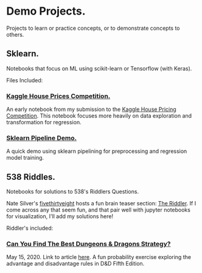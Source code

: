 # Demo Projects.

Projects to learn or practice concepts, or to demonstrate concepts to others.

## Sklearn.

Notebooks that focus on ML using scikit-learn or Tensorflow (with Keras).

Files Included:
### [Kaggle House Prices Competition.](https://github.com/apdachowicz/test-projects/blob/master/sklearn/regression/house-prices-random-forest-regression-analysis.ipynb)
An early notebook from my submission to the [Kaggle House Pricing Competition](https://www.kaggle.com/c/house-prices-advanced-regression-techniques). This notebook focuses more heavily on data exploration and transformation for regression.

### [Sklearn Pipeline Demo.](https://github.com/apdachowicz/test-projects/blob/master/sklearn/regression/sklearn_regression_pipeline_demo.ipynb)
A quick demo using sklearn pipelining for preprocessing and regression model training.

## 538 Riddles.

Notebooks for solutions to 538's Riddlers Questions.

Nate Silver's [fivethirtyeight](https://fivethirtyeight.com/) hosts a fun brain teaser section: [The Riddler](https://fivethirtyeight.com/tag/the-riddler/). If I come across any that seem fun, and that pair well with jupyter notebooks for visualization, I'll add my solutions here! 

Riddler's included:
### [Can You Find The Best Dungeons & Dragons Strategy?](https://github.com/apdachowicz/test-projects/blob/master/538_Riddles/05152020_DnD.ipynb)
May 15, 2020. Link to article [here](https://fivethirtyeight.com/features/can-you-find-the-best-dungeons-dragons-strategy/). A fun probability exercise exploring the advantage and disadvantage rules in D&D Fifth Edition.
